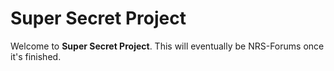 # Super Secret Project
Welcome to **Super Secret Project**.
This will eventually be NRS-Forums once it's finished.